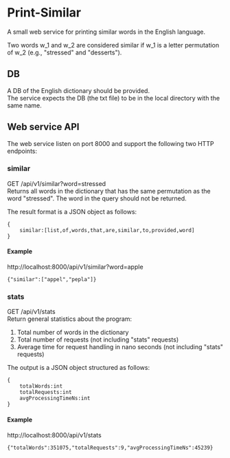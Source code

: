 # Print-Similar
A small web service for printing similar words in the English language.

Two words w_1 and w_2 are considered similar if w_1 is a letter permutation of w_2 (e.g., "stressed" and "desserts"). 

## DB
A DB of the English dictionary should be provided.  
The service expects the DB (the txt file) to be in the local directory with the same name. 

## Web service API
The web service listen on port 8000 and support the following two HTTP endpoints:

### similar 
GET /api/v1/similar?word=stressed  
Returns all words in the dictionary that has the same permutation as the word "stressed". The word in the query should not be returned. 

The result format is a JSON object as follows:
```
{
    similar:[list,of,words,that,are,similar,to,provided,word]
}
```

#### Example
http://localhost:8000/api/v1/similar?word=apple
```
{"similar":["appel","pepla"]}
```

### stats 
GET /api/v1/stats  
Return general statistics about the program:
1. Total number of words in the dictionary
1. Total number of requests (not including "stats" requests)
1. Average time for request handling in nano seconds (not including "stats" requests)

The output is a JSON object structured as follows:
```
{
    totalWords:int
    totalRequests:int
    avgProcessingTimeNs:int
}
```

#### Example
http://localhost:8000/api/v1/stats
```
{"totalWords":351075,"totalRequests":9,"avgProcessingTimeNs":45239}
```
